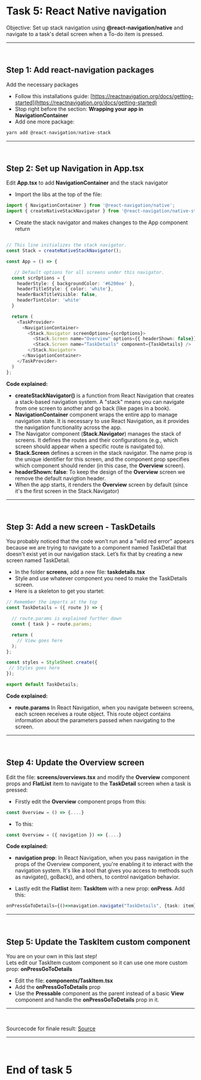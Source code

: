 # Task 5: React Native navigation

Objective: Set up stack navigation using **@react-navigation/native** and navigate to a task's detail screen when a To-do item is pressed.

---
<br/>

## Step 1: Add react-navigation packages
Add the necessary packages

- Follow this installations guide: [https://reactnavigation.org/docs/getting-started](https://reactnavigation.org/docs/getting-started)
- Stop right before the section: **Wrapping your app in NavigationContainer**
- Add one more package:
```ts
yarn add @react-navigation/native-stack
```

---
<br/>

## Step 2: Set up Navigation in App.tsx
Edit **App.tsx** to add **NavigationContainer** and the stack navigator
- Import the libs at the top of the file:
```ts
import { NavigationContainer } from '@react-navigation/native';
import { createNativeStackNavigator } from '@react-navigation/native-stack';
```
- Create the stack navigator and makes changes to the App component return

```ts

// This line initializes the stack navigator.
const Stack = createNativeStackNavigator();

const App = () => {

   // Default options for all screens under this navigator.
  const scrOptions = { 
    headerStyle: { backgroundColor: '#6200ee' },
    headerTitleStyle: { color: 'white'}, 
    headerBackTitleVisible: false,
    headerTintColor: 'white'
  }

  return (
    <TaskProvider>
      <NavigationContainer>
        <Stack.Navigator screenOptions={scrOptions}>
          <Stack.Screen name="Overview" options={{ headerShown: false}} component={Overview} />
          <Stack.Screen name="TaskDetails" component={TaskDetails} />
        </Stack.Navigator>
      </NavigationContainer>
    </TaskProvider>
  )
};
```

**Code explained:**
- **createStackNavigator()** is a function from React Navigation that creates a stack-based navigation system. A "stack" means you can navigate from one screen to another and go back (like pages in a book).
- **NavigationContainer** component wraps the entire app to manage navigation state. It is necessary to use React Navigation, as it provides the navigation functionality across the app. 
- The Navigator component (**Stack.Navigator**) manages the stack of screens. It defines the routes and their configurations (e.g., which screen should appear when a specific route is navigated to).
- **Stack.Screen** defines a screen in the stack navigator. The name prop is the unique identifier for this screen, and the component prop specifies which component should render (in this case, the **Overview** screen).
- **headerShown: false**: To keep the design of the **Overview** screen we remove the default navigtion header.
- When the app starts, it renders the **Overview** screen by default (since it's the first screen in the Stack.Navigator)

---
<br/>


## Step 3: Add a new screen - TaskDetails
You probably noticed that the code won’t run and a "wild red error" appears because we are trying to navigate to a component named TaskDetail that doesn't exist yet in our navigation stack. Let’s fix that by creating a new screen named TaskDetail.

- In the folder **screens**, add a new file: **taskdetails.tsx**
- Style and use whatever component you need to make the TaskDetails screen.
- Here is a skeleton to get you startet:

```ts
// Remember the imports at the top
const TaskDetails = ({ route }) => {

  // route.params is explained further down
  const { task } = route.params;

  return (
    // View goes here
  );
};

const styles = StyleSheet.create({
 // Styles goes here
});

export default TaskDetails;
```
**Code explained:**
- **route.params** In React Navigation, when you navigate between screens, each screen receives a route object. This route object contains information about the parameters passed when navigating to the screen.

---
<br/>

## Step 4: Update the Overview screen
Edit the file: **screens/overviews.tsx** and modify the **Overview** component props and **FlatList** item to navigate to the **TaskDetail** screen when a task is pressed:
- Firstly edit the **Overview** component props from this:
```ts
const Overview = () => {....}
```
- To this:
```ts
const Overview = ({ navigation }) => {....}
```
**Code explained:**
- **navigation prop**: In React Navigation, when you pass navigation in the props of the Overview component, you're enabling it to interact with the navigation system. It's like a tool that gives you access to methods such as navigate(), goBack(), and others, to control navigation behavior.

- Lastly edit the **Flatlist** item: **TaskItem** with a new prop: **onPress**. Add this:
```ts
onPressGoToDetails={()=>navigation.navigate("TaskDetails", {task: item})} 
```

---
<br/>

## Step 5: Update the TaskItem custom component
You are on your own in this last step!\
Lets edit our TaskItem custom component so it can use one more custom prop: **onPressGoToDetails**
- Edit the file: **components/TaskItem.tsx**
- Add the **onPressGoToDetails** prop
- Use the **Pressable** component as the parent instead of a basic **View** component and handle the **onPressGoToDetails** prop in it.

---
<br/>

Sourcecode for finale result:
[Source](https://github.com/fak1337/pentia_mobile_learning_tasks/blob/main/React-Native/Task5/src/)


---
<br/>

# End of task 5